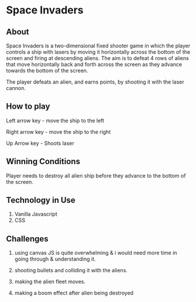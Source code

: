 # Space Invaders

## About

Space Invaders is a two-dimensional fixed shooter game in which the player controls a ship with lasers by moving it horizontally across the bottom of the screen and firing at descending aliens. The aim is to defeat 4 rows of aliens that move horizontally back and forth across the screen as they advance towards the bottom of the screen.

The player defeats an alien, and earns points, by shooting it with the laser cannon.

## How to play

Left arrow key - move the ship to the left

Right arrow key - move the ship to the right

Up Arrow key - Shoots laser

## Winning Conditions

Player needs to destroy all alien ship before they advance to the bottom of the screen.

## Technology in Use

1. Vanilla Javascript
1. CSS

## Challenges

1. using canvas JS is quite overwhelming & i would need more time in going through & understanding it.

1. shooting bullets and colliding it with the aliens.

1. making the alien fleet moves.

1. making a boom effect after alien being destroyed
